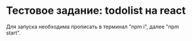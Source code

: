 # Тестовое задание: todolist на react

Для запуска необходима прописать в терминал "npm i", далее "npm start".
